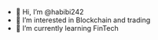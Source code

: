 - 👋 Hi, I’m @habibi242
- 👀 I’m interested in Blockchain and trading
- 🌱 I’m currently learning FinTech



<!---
habibi242/habibi242 is a ✨ special ✨ repository because its `README.md` (this file) appears on your GitHub profile.
You can click the Preview link to take a look at your changes.
--->
